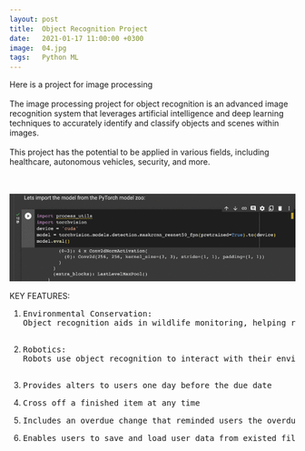 ```yaml
---
layout: post
title:  Object Recognition Project
date:   2021-01-17 11:00:00 +0300
image:  04.jpg
tags:   Python ML
---
```

Here is a project for image processing
<br>
<br>
The image processing project for object recognition is an advanced image recognition system that leverages artificial intelligence and deep learning techniques to accurately identify and classify objects and scenes within images. 
<br>
<br>
This project has the potential to be applied in various fields, including healthcare, autonomous vehicles, security, and more.
<br><br>


<div class="yy">
  <div class="container">
    <div class="row">
      <div class="col col-6 col-t-12">
        <div class="imageP">
          <img src="/images/04.jpg" alt="">
          <img src="/images/aaa.gif" alt="test">
        </div>
      </div>
      <div class="col col-6 col-t-12">
        <div class="imageP">
        <p>KEY FEATURES:</p>
          <ol>
            <li>
                <pre>Environmental Conservation:<br>Object recognition aids in wildlife monitoring, helping researchers track and protect endangered species.
                </pre></li>
            <li>
                <pre>Robotics:<br>Robots use object recognition to interact with their environment, pick and place objects, and navigate autonomously.
                </pre></li>
            <li>
                <pre>Provides alters to users one day before the due date</pre></li>
            <li>
                <pre>Cross off a finished item at any time</pre></li>
            <li>
                <pre>Includes an overdue change that reminded users the overdue items exist in the todo list</pre></li>
            <li>
                <pre>Enables users to save and load user data from existed files</pre>
            </li>
          </ol>
        </div>
     </div>
    </div>
  </div>
</div>
